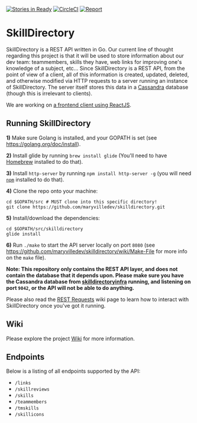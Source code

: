[![Stories in Ready](https://badge.waffle.io/maryvilledev/skilldirectory.png?label=ready&title=Ready)](http://waffle.io/maryvilledev/skilldirectory)
[![CircleCI](https://circleci.com/gh/maryvilledev/skilldirectory.svg?style=svg)](https://circleci.com/gh/maryvilledev/skilldirectory)
[![Report](https://goreportcard.com/badge/github.com/maryvilledev/skilldirectory)](https://goreportcard.com/report/github.com/maryvilledev/skilldirectory)


# SkillDirectory
SkillDirectory is a REST API written in Go.
Our current line of thought regarding this project is that it will be used to
store information about our dev team: teammembers, skills they have, web links
for improving one's knowledge of a subject, etc... Since SkillDirectory is a 
REST API, from the point of view of a client, all of this information is 
created, updated, deleted, and otherwise modified via HTTP requests to a server 
running an instance of SkillDirectory. The server itself stores this data in a
[Cassandra](http://cassandra.apache.org/) database (though this is irrelevant to
clients).  

We are working on [a frontend client using ReactJS](https://github.com/maryvilledev/skilldirectoryui).

## Running SkillDirectory
**1)** Make sure Golang is installed, and your GOPATH is set 
(see https://golang.org/doc/install).

**2)** Install glide by running `brew install glide` (You'll need to have 
[Homebrew](http://brew.sh/) installed to do that).

**3)** Install `http-server` by running `npm install http-server -g`
(you will need [`npm`](https://nodejs.org/en/) installed to do that).

**4)** Clone the repo onto your machine:
```
cd $GOPATH/src # MUST clone into this specific directory!
git clone https://github.com/maryvilledev/skilldirectory.git
```

**5)** Install/download the dependencies:
```
cd $GOPATH/src/skilldirectory
glide install
```

**6)** Run `./make` to start the API server locally on port `8080`
(see https://github.com/maryvilledev/skilldirectory/wiki/Make-File for more info 
on the `make` file).

**Note: This repository only contains the REST API layer, and does not contain the
database that it depends upon. Please make sure you have the Cassandra database from 
[skilldirectoryinfra](https://github.com/maryvilledev/skilldirectoryinfra) running, 
and listening on port `9042`, or the API will not be able to do anything.**

Please also read the [REST Requests](https://github.com/maryvilledev/skilldirectory/wiki/REST-Requests) 
wiki page to learn how to interact with SkillDirectory once you've got it running.

## Wiki
Please explore the project [Wiki](https://github.com/maryvilledev/skilldirectory/wiki)
for more information.

## Endpoints
Below is a listing of all endpoints supported by the API:

* `/links`
* `/skillreviews`
* `/skills`
* `/teammembers`
* `/tmskills`
* `/skillicons`
